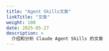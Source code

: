 ```yaml
---
title: "Agent Skills文章"
linkTitle: "文章"
weight: 100
date: 2025-05-27
description: >
  介绍和分析 Claude Agent Skills 的文章
---
```




